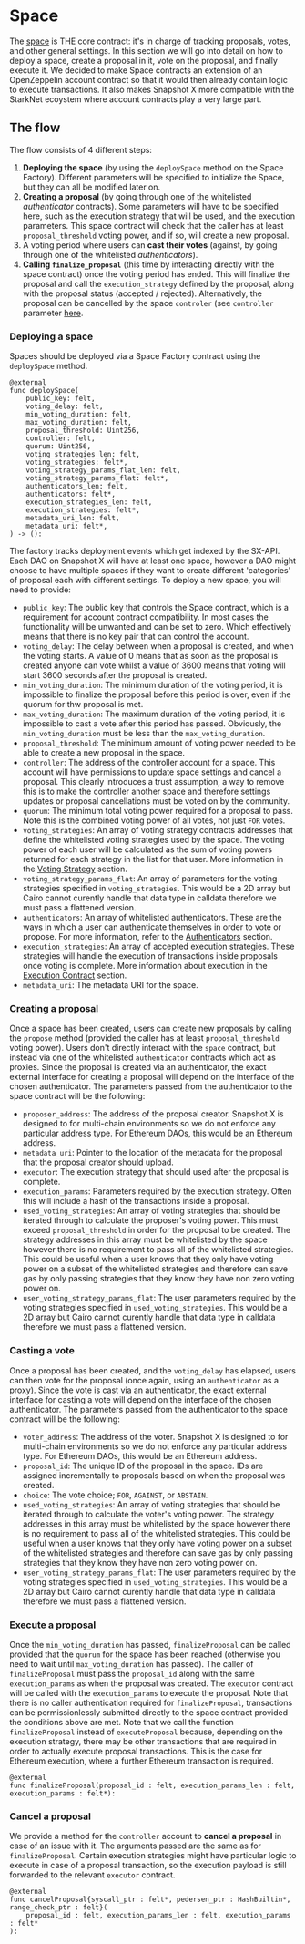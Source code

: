 # Space

The [space](https://github.com/snapshot-labs/sx-core/blob/develop/contracts/starknet/space/space.cairo) is THE core contract: it's in charge of tracking proposals, votes, and other general settings. In this section we will go into detail on how to deploy a space, create a proposal in it, vote on the proposal, and finally execute it. We decided to make Space contracts an extension of an OpenZeppelin account contract so that it would then already contain logic to execute transactions. It also makes Snapshot X more compatible with the StarkNet ecoystem where account contracts play a very large part.  

## The flow

The flow consists of 4 different steps:
1. **Deploying the space** (by using the `deploySpace` method on the Space Factory). Different parameters will be specified to initialize the Space, but they can all be modified later on.
2. **Creating a proposal** (by going through one of the whitelisted *authenticator* contracts). Some parameters will have to be specified here, such as the execution strategy that will be used, and the execution parameters. This space contract will check that the caller has at least `proposal_threshold` voting power, and if so, will create a new proposal.
3. A voting period where users can **cast their votes** (against, by going through one of the whitelisted *authenticators*).
4. **Calling `finalize_proposal`** (this time by interacting directly with the space contract) once the voting period has ended. This will finalize the proposal and call the `execution_strategy` defined by the proposal, along with the proposal status (accepted / rejected). Alternatively, the proposal can be cancelled by the space `controler` (see `controller` parameter [here](#deploying-a-space).

### Deploying a space

Spaces should be deployed via a Space Factory contract using the `deploySpace` method. 
```
@external
func deploySpace(
    public_key: felt,
    voting_delay: felt,
    min_voting_duration: felt,
    max_voting_duration: felt,
    proposal_threshold: Uint256,
    controller: felt,
    quorum: Uint256,
    voting_strategies_len: felt,
    voting_strategies: felt*,
    voting_strategy_params_flat_len: felt,
    voting_strategy_params_flat: felt*,
    authenticators_len: felt,
    authenticators: felt*,
    execution_strategies_len: felt,
    execution_strategies: felt*,
    metadata_uri_len: felt,
    metadata_uri: felt*,
) -> ():
```
The factory tracks deployment events which get indexed by the SX-API. Each DAO on Snapshot X will have at least one space, however a DAO might choose to have multiple spaces if they want to create different 'categories' of proposal each with different settings. To deploy a new space, you will need to provide:

* `public_key`: The public key that controls the Space contract, which is a requirement for account contract compatibility. In most cases the functionality will be unwanted and can be set to zero. Which effectively means that there is no key pair that can control the account. 
* `voting_delay`: The delay between when a proposal is created, and when the voting starts. A value of 0 means that as soon as the proposal is created anyone can vote whilst a value of 3600 means that voting will start 3600 seconds after the proposal is created.
* `min_voting_duration`: The minimum duration of the voting period, it is impossible to finalize the proposal before this period is over, even if the quorum for thw proposal is met.
* `max_voting_duration`: The maximum duration of the voting period, it is impossible to cast a vote after this period has passed. Obviously, the `min_voting_duration` must be less than the `max_voting_duration`.
* `proposal_threshold`: The minimum amount of voting power needed to be able to create a new proposal in the space.
* `controller`: The address of the controller account for a space. This account will have permissions to update space settings and cancel a proposal. This clearly introduces a trust assumption, a way to remove this is to make the controller another space and therefore settings updates or proposal cancellations must be voted on by the community.
* `quorum`: The minimum total voting power required for a proposal to pass. Note this is the combined voting power of all votes, not just `FOR` votes.
* `voting_strategies`: An array of voting strategy contracts addresses that define the whitelisted voting strategies used by the space. The voting power of each user will be calculated as the sum of voting powers returned for each strategy in the list for that user. More information in the [Voting Strategy](https://github.com/snapshot-labs/sx-core#Voting-Strategies) section.
* `voting_strategy_params_flat`: An array of parameters for the voting strategies specified in `voting_strategies`. This would be a 2D array but Cairo cannot curently handle that data type in calldata therefore we must pass a flattened version.
* `authenticators`: An array of whitelisted authenticators. These are the ways in which a user can authenticate themselves in order to vote or propose. For more information, refer to the [Authenticators](https://github.com/snapshot-labs/sx-core#Authenticators) section.
* `execution_strategies`: An array of accepted execution strategies. These strategies will handle the execution of transactions inside proposals once voting is complete. More information about execution in the [Execution Contract](https://github.com/snapshot-labs/sx-core#Execution-Contract) section.
* `metadata_uri`: The metadata URI for the space.

### Creating a proposal

Once a space has been created, users can create new proposals by calling the `propose` method (provided the caller has at least `proposal_threshold` voting power). Users don't directly interact with the `space` contract, but instead via one of the whitelisted `authenticator` contracts which act as proxies. Since the proposal is created via an authenticator, the exact external interface for creating a proposal will depend on the interface of the chosen authenticator. The parameters passed from the authenticator to the space contract will be the following:

* `proposer_address`: The address of the proposal creator. Snapshot X is designed to for multi-chain environments so we do not enforce any particular address type. For Ethereum DAOs, this would be an Ethereum address.
* `metadata_uri`: Pointer to the location of the metadata for the proposal that the proposal creator should upload.
* `executor`: The execution strategy that should used after the proposal is complete.
* `execution_params`: Parameters required by the execution strategy. Often this will include a hash of the transactions inside a proposal.
* `used_voting_strategies`: An array of voting strategies that should be iterated through to calculate the proposer's voting power. This must exceed `proposal_threshold` in order for the proposal to be created. The strategy addresses in this array must be whitelisted by the space however there is no requirement to pass all of the whitelisted strategies. This could be useful when a user knows that they only have voting power on a subset of the whitelisted strategies and therefore can save gas by only passing strategies that they know they have non zero voting power on.
* `user_voting_strategy_params_flat`: The user parameters required by the voting strategies specified in `used_voting_strategies`. This would be a 2D array but Cairo cannot curently handle that data type in calldata therefore we must pass a flattened version.

### Casting a vote

Once a proposal has been created, and the `voting_delay` has elapsed, users can then vote for the proposal (once again, using an `authenticator` as a proxy). Since the vote is cast via an authenticator, the exact external interface for casting a vote will depend on the interface of the chosen authenticator. The parameters passed from the authenticator to the space contract will be the following:

* `voter_address`: The address of the voter. Snapshot X is designed to for multi-chain environments so we do not enforce any particular address type. For Ethereum DAOs, this would be an Ethereum address.
* `proposal_id`: The unique ID of the proposal in the space. IDs are assigned incrementally to proposals based on when the proposal was created.
* `choice`: The vote choice; `FOR`, `AGAINST`, or `ABSTAIN`.
* `used_voting_strategies`: An array of voting strategies that should be iterated through to calculate the voter's voting power. The strategy addresses in this array must be whitelisted by the space however there is no requirement to pass all of the whitelisted strategies. This could be useful when a user knows that they only have voting power on a subset of the whitelisted strategies and therefore can save gas by only passing strategies that they know they have non zero voting power on.
* `user_voting_strategy_params_flat`: The user parameters required by the voting strategies specified in `used_voting_strategies`. This would be a 2D array but Cairo cannot curently handle that data type in calldata therefore we must pass a flattened version.

### Execute a proposal

Once the `min_voting_duration` has passed, `finalizeProposal` can be called provided that the `quorum` for the space has been reached (otherwise you need to wait until `max_voting_duration` has passed). The caller of `finalizeProposal` must pass the `proposal_id` along with the same `execution_params` as when the proposal was created. The `executor` contract will be called with the `execution_params` to execute the proposal. Note that there is no caller authentication required for `finalizeProposal`, transactions can be permissionlessly submitted directly to the space contract provided the conditions above are met. Note that we call the function `finalizeProposal` instead of `executeProposal` because, depending on the execution strategy, there may be other transactions that are required in order to actually execute proposal transactions. This is the case for Ethereum execution, where a further Ethereum transaction is required.

```
@external
func finalizeProposal(proposal_id : felt, execution_params_len : felt, execution_params : felt*):
```

### Cancel a proposal

We provide a method for the `controller` account to **cancel a proposal** in case of an issue with it. The arguments passed are the same as for `finalizeProposal`. Certain execution strategies might have particular logic to execute in case of a proposal transaction, so the execution payload is still forwarded to the relevant `executor` contract. 

```
@external
func cancelProposal{syscall_ptr : felt*, pedersen_ptr : HashBuiltin*, range_check_ptr : felt}(
    proposal_id : felt, execution_params_len : felt, execution_params : felt*
):
```
